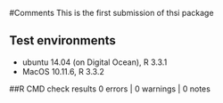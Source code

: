 #Comments 
This is the first submission of thsi package




## Test environments

* ubuntu 14.04 (on Digital Ocean), R 3.3.1
* MacOS 10.11.6, R 3.3.2
 

##R CMD check results
0 errors | 0 warnings | 0 notes
